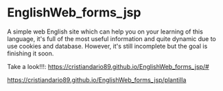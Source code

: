 # EnglishWeb_forms_jsp
A simple web English site which can help you on your learning of this language, it's full of the most useful information and quite dynamic due to use cookies and database. However, it's still incomplete but the goal is finishing it soon.

Take a look!!!:
https://cristiandario89.github.io/EnglishWeb_forms_jsp/#

https://cristiandario89.github.io/EnglishWeb_forms_jsp/plantilla
